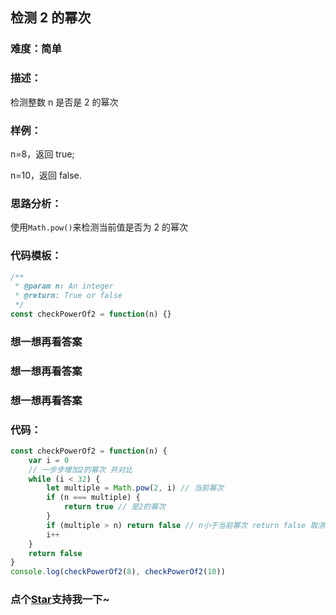 ## 检测 2 的幂次

### 难度：简单

### 描述：

检测整数 n 是否是 2 的幂次

### 样例：

n=8，返回 true;

n=10，返回 false.

### 思路分析：

使用`Math.pow()`来检测当前值是否为 2 的幂次

### 代码模板：

```js
/**
 * @param n: An integer
 * @return: True or false
 */
const checkPowerOf2 = function(n) {}
```

### 想一想再看答案

### 想一想再看答案

### 想一想再看答案

### 代码：

```js
const checkPowerOf2 = function(n) {
	var i = 0
	// 一步步增加2的幂次 并对比
	while (i < 32) {
		let multiple = Math.pow(2, i) // 当前幂次
		if (n === multiple) {
			return true // 是2的幂次
		}
		if (multiple > n) return false // n小于当前幂次 return false 取消无 用遍历 缩短运行时间
		i++
	}
	return false
}
console.log(checkPowerOf2(8), checkPowerOf2(10))
```

<!-- 特殊字符串：用于修改/删除markdown的结尾提示语-->

### 点个[Star](https://github.com/OBKoro1/Brush_algorithm)支持我一下~
